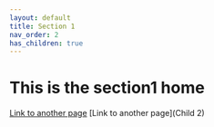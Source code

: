 ```yaml
---
layout: default
title: Section 1
nav_order: 2
has_children: true
---
```


# This is the section1 home

[Link to another page](https://buddhiperera.me/test/section2/s2c1.html)
[Link to another page](Child 2)
